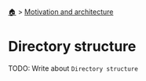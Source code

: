 <!--startTocHeader-->
[🏠](../README.md) > [Motivation and architecture](README.md)
# Directory structure
<!--endTocHeader-->

TODO: Write about `Directory structure`

<!--startTocSubTopic-->
<!--endTocSubTopic-->